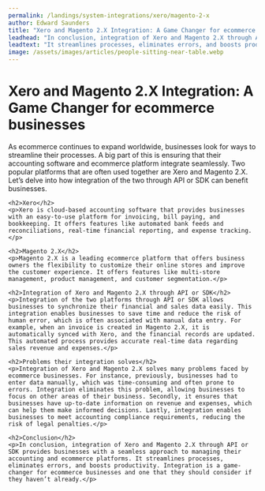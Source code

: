 ```yaml
---
permalink: /landings/system-integrations/xero/magento-2-x
author: Edward Saunders
title: "Xero and Magento 2.X Integration: A Game Changer for ecommerce businesses"
leadhead: "In conclusion, integration of Xero and Magento 2.X through API or SDK provides businesses with a seamless approach to managing their accounting and ecommerce platforms"
leadtext: "It streamlines processes, eliminates errors, and boosts productivity. Integration is a game-changer for ecommerce businesses and one that they should consider if they haven’t already."
image: /assets/images/articles/people-sitting-near-table.webp
---
```

<div class="arttext">	<h1>Xero and Magento 2.X Integration: A Game Changer for ecommerce businesses</h1>
	<p>As ecommerce continues to expand worldwide, businesses look for ways to streamline their processes. A big part of this is ensuring that their accounting software and ecommerce platform integrate seamlessly. Two popular platforms that are often used together are Xero and Magento 2.X. Let’s delve into how integration of the two through API or SDK can benefit businesses.</p>

	<h2>Xero</h2>
	<p>Xero is cloud-based accounting software that provides businesses with an easy-to-use platform for invoicing, bill paying, and bookkeeping. It offers features like automated bank feeds and reconciliations, real-time financial reporting, and expense tracking. </p>

	<h2>Magento 2.X</h2>
	<p>Magento 2.X is a leading ecommerce platform that offers business owners the flexibility to customize their online stores and improve the customer experience. It offers features like multi-store management, product management, and customer segmentation.</p>

	<h2>Integration of Xero and Magento 2.X through API or SDK</h2>
	<p>Integration of the two platforms through API or SDK allows businesses to synchronize their financial and sales data easily. This integration enables businesses to save time and reduce the risk of human error, which is often associated with manual data entry. For example, when an invoice is created in Magento 2.X, it is automatically synced with Xero, and the financial records are updated. This automated process provides accurate real-time data regarding sales revenue and expenses.</p>

	<h2>Problems their integration solves</h2>
	<p>Integration of Xero and Magento 2.X solves many problems faced by ecommerce businesses. For instance, previously, businesses had to enter data manually, which was time-consuming and often prone to errors. Integration eliminates this problem, allowing businesses to focus on other areas of their business. Secondly, it ensures that businesses have up-to-date information on revenue and expenses, which can help them make informed decisions. Lastly, integration enables businesses to meet accounting compliance requirements, reducing the risk of legal penalties.</p>

	<h2>Conclusion</h2>
	<p>In conclusion, integration of Xero and Magento 2.X through API or SDK provides businesses with a seamless approach to managing their accounting and ecommerce platforms. It streamlines processes, eliminates errors, and boosts productivity. Integration is a game-changer for ecommerce businesses and one that they should consider if they haven’t already.</p>
</div>
